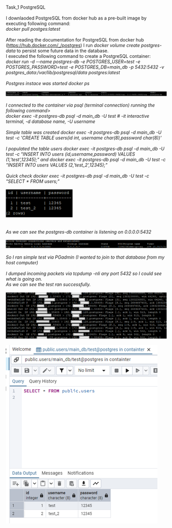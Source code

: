 <br>Task_1 PostgreSQL
<br>
<br>I downlaoded PostgreSQL from docker hub as a pre-built image by executing following command:
<br><i> docker pull postges:latest</i>
<br>
<br> After reading the documentation for PostgreSQL from docker hub (https://hub.docker.com/_/postgres) I run <i>docker volume create postgres-data </i> to persist some future data in the database.
<br> I executed the following command to create a PostgreSQL container:
<br> <i>docker run -d --name postgres-db -e POSTGRES_USER=test -e POSTGRES_PASSWORD=test -e POSTGRES_DB=main_db -p 5432:5432 -v postgres_data:/var/lib/postgresql/data postgres:latest <i>
<br>
<br> Postgres instace was started <i> docker ps </i>
<br>
<br> ![alt text](image.png)
<br>
<br> I connected to the container via psql (terminal connection) running the following command>
<br> <i> docker exec -it postgres-db psql -d main_db -U test </i> # -it interactive terminal, -d database name, -U username
<br>
<br> Simple table was created <i> docker exec -it postgres-db psql -d main_db -U test -c 'CREATE TABLE users(id int, username char(8),password char(8))' </i>
<br> 
<br> I populated the table users <i> docker exec -it postgres-db psql -d main_db -U test -c "INSERT INTO users (id,username,password) VALUES (1,'test',12345);" </i> and <i> docker exec -it postgres-db psql -d main_db -U test -c "INSERT INTO users VALUES (2,'test_2',12345);" </i>
<br>
<br> Quick check <i>  docker exec -it postgres-db psql -d main_db -U test -c "SELECT * FROM users;" </i>
<br>
<br> ![alt text](image-4.png)
<br>
<br>
<br> As we can see the postgres-db container is listening on 0.0.0.0:5432
<br>
<br>![alt text](image-2.png)
<br>
<br> So I ran simple test via PGadmin (I wanted to join to that database from my host computer)
<br>
<br> I dumped incoming packets via <i> tcpdump -nli any port 5432 </i> so I could see what is going on.
<br> As we can see the test ran successfully.
<br>
<br>![alt text](image-6.png)
<br>
<br> ![alt text](image-5.png)